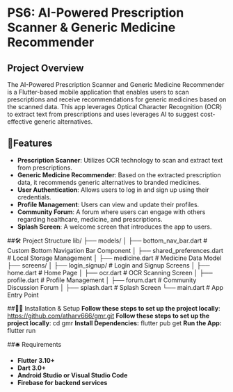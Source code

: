 # PS6: AI-Powered Prescription Scanner & Generic Medicine Recommender

## Project Overview

The AI-Powered Prescription Scanner and Generic Medicine Recommender is a Flutter-based mobile application that enables users to scan prescriptions and receive recommendations for generic medicines based on the scanned data. This app leverages Optical Character Recognition (OCR) to extract text from prescriptions and uses leverages AI to suggest cost-effective generic alternatives.

## 📌Features
- **Prescription Scanner**: Utilizes OCR technology to scan and extract text from prescriptions.
- **Generic Medicine Recommender**: Based on the extracted prescription data, it recommends generic alternatives to branded medicines.
- **User Authentication**: Allows users to log in and sign up using their credentials.
- **Profile Management**: Users can view and update their profiles.
- **Community Forum**: A forum where users can engage with others regarding healthcare, medicine, and prescriptions.
- **Splash Screen**: A welcome screen that introduces the app to users.

##🛠️ Project Structure
lib/
├── models/
│   ├── bottom_nav_bar.dart        # Custom Bottom Navigation Bar Component
│   ├── shared_preferences.dart    # Local Storage Management
│   ├── medicine.dart              # Medicine Data Model
├── screens/
│   ├── login_signup/              # Login and Signup Screens
│   ├── home.dart                  # Home Page
│   ├── ocr.dart                   # OCR Scanning Screen
│   ├── profile.dart               # Profile Management
│   ├── forum.dart                 # Community Discussion Forum
│   ├── splash.dart                # Splash Screen
└── main.dart                      # App Entry Point

##🧑‍💻 Installation & Setup
**Follow these steps to set up the project locally**:
https://github.com/atharv666/gmr.git
**Follow these steps to set up the project locally**:
cd gmr
**Install Dependencies:**
flutter pub get
**Run the App:**
flutter run

##🛎️ Requirements
- **Flutter 3.10+**
- **Dart 3.0+**
- **Android Studio or Visual Studio Code**
- **Firebase for backend services**
